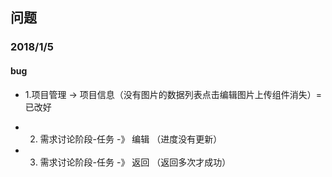 ## 问题

### 2018/1/5

#### bug

- 1.项目管理 -> 项目信息（没有图片的数据列表点击编辑图片上传组件消失）=
已改好

- 2. 需求讨论阶段-任务 -》 编辑 （进度没有更新）
- 3. 需求讨论阶段-任务 -》 返回 （返回多次才成功）
